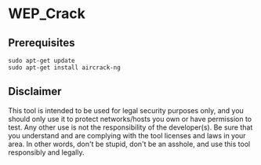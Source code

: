 # WEP_Crack

## Prerequisites

```
sudo apt-get update
sudo apt-get install aircrack-ng
```

## Disclaimer

This tool is intended to be used for legal security purposes only, and you should only use it to protect networks/hosts you own or have permission to test. Any other use is not the responsibility of the developer(s). Be sure that you understand and are complying with the tool licenses and laws in your area. In other words, don't be stupid, don't be an asshole, and use this tool responsibly and legally.
